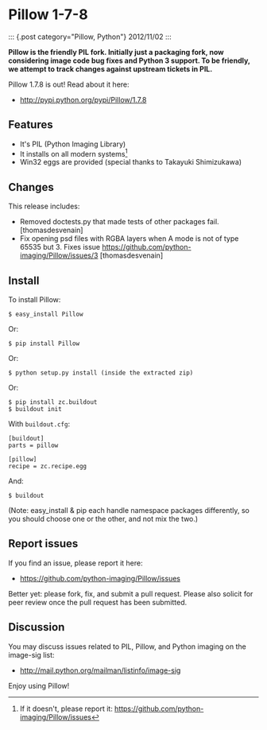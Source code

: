 # Pillow 1-7-8

::: {.post category="Pillow, Python"}
2012/11/02
:::

**Pillow is the friendly PIL fork. Initially just a packaging fork, now
considering image code bug fixes and Python 3 support. To be friendly,
we attempt to track changes against upstream tickets in PIL.**

Pillow 1.7.8 is out! Read about it here:

-   <http://pypi.python.org/pypi/Pillow/1.7.8>

## Features

-   It\'s PIL (Python Imaging Library)
-   It installs on all modern systems[^1]
-   Win32 eggs are provided (special thanks to Takayuki Shimizukawa)

## Changes

This release includes:

-   Removed doctests.py that made tests of other packages fail.
    \[thomasdesvenain\]
-   Fix opening psd files with RGBA layers when A mode is not of type
    65535 but 3. Fixes issue
    <https://github.com/python-imaging/Pillow/issues/3>
    \[thomasdesvenain\]

## Install

To install Pillow:

    $ easy_install Pillow

Or:

    $ pip install Pillow

Or:

    $ python setup.py install (inside the extracted zip)

Or:

    $ pip install zc.buildout
    $ buildout init

With `buildout.cfg`:

    [buildout]
    parts = pillow

    [pillow]
    recipe = zc.recipe.egg

And:

    $ buildout

(Note: easy_install & pip each handle namespace packages differently, so
you should choose one or the other, and not mix the two.)

## Report issues

If you find an issue, please report it here:

-   <https://github.com/python-imaging/Pillow/issues>

Better yet: please fork, fix, and submit a pull request. Please also
solicit for peer review once the pull request has been submitted.

## Discussion

You may discuss issues related to PIL, Pillow, and Python imaging on the
image-sig list:

-   <http://mail.python.org/mailman/listinfo/image-sig>

Enjoy using Pillow!

[^1]: If it doesn\'t, please report it:
    <https://github.com/python-imaging/Pillow/issues>
